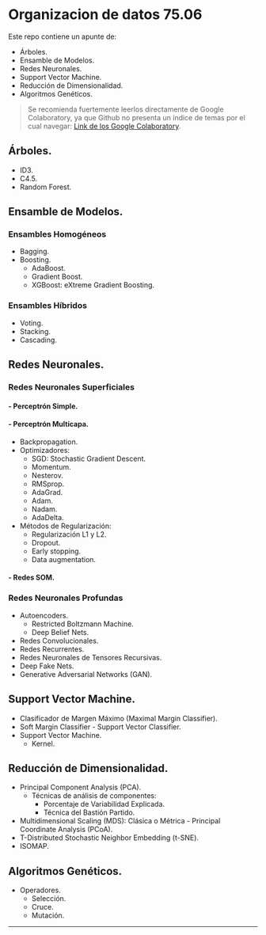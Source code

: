 # Organizacion de datos 75.06

Este repo contiene un apunte de:
- Árboles.
- Ensamble de Modelos.
- Redes Neuronales.
- Support Vector Machine.
- Reducción de Dimensionalidad.
- Algoritmos Genéticos.

> Se recomienda fuertemente leerlos directamente de Google Colaboratory, ya que Github no presenta un índice de temas por el cual navegar:  [Link de los Google Colaboratory](https://drive.google.com/drive/folders/1YSt8Rcyqpsh58Min5f7oDxGxtycIKT5R?usp=sharing).


## Árboles.
- ID3. 
- C4.5.
- Random Forest.


## Ensamble de Modelos.

### Ensambles Homogéneos
- Bagging.
- Boosting.
  - AdaBoost.
  - Gradient Boost.
  - XGBoost: eXtreme Gradient Boosting.

### Ensambles Híbridos
- Voting.
- Stacking.
- Cascading.


## Redes Neuronales.

### Redes Neuronales Superficiales

#### - Perceptrón Simple.
#### - Perceptrón Multicapa.
- Backpropagation.
- Optimizadores:
  - SGD: Stochastic Gradient Descent.
  - Momentum.
  - Nesterov.
  - RMSprop.
  - AdaGrad.
  - Adam.
  - Nadam.
  - AdaDelta.
- Métodos de Regularización:
  - Regularización L1 y L2.
  - Dropout.
  - Early stopping.
  - Data augmentation.

#### - Redes SOM.

### Redes Neuronales Profundas
- Autoencoders.
  - Restricted Boltzmann Machine.
  - Deep Belief Nets.
- Redes Convolucionales.
- Redes Recurrentes.
- Redes Neuronales de Tensores Recursivas.
- Deep Fake Nets.
- Generative Adversarial Networks (GAN).


## Support Vector Machine.

- Clasificador de Margen Máximo (Maximal Margin Classifier).
- Soft Margin Classifier - Support Vector Classifier.
- Support Vector Machine.
  - Kernel.
  

## Reducción de Dimensionalidad.

- Principal Component Analysis (PCA).
  - Técnicas de análisis de componentes:
    - Porcentaje de Variabilidad Explicada.
    - Técnica del Bastión Partido. 
- Multidimensional Scaling (MDS): Clásica o Métrica - Principal Coordinate Analysis (PCoA).
- T-Distributed Stochastic Neighbor Embedding (t-SNE).
- ISOMAP.


## Algoritmos Genéticos.

- Operadores.
  - Selección.
  - Cruce.
  - Mutación.


__________________________________________

